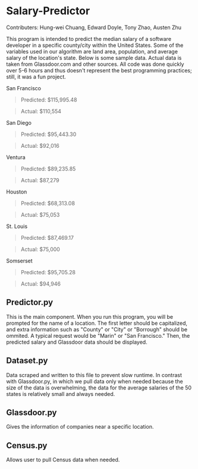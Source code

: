 # Salary-Predictor

Contributers: Hung-wei Chuang, Edward Doyle, Tony Zhao, Austen Zhu

This program is intended to predict the median salary of a software developer in a specific county/city within the United States. Some of the variables used in our algorithm are land area, population, and average salary of the location's state. Below is some sample data. Actual data is taken from Glassdoor.com and other sources. All code was done quickly over 5-6 hours and thus doesn't represent the best programming practices; still, it was a fun project.


San Francisco
> Predicted: $115,995.48

> Actual: $110,554

San Diego
> Predicted: $95,443.30

> Actual: $92,016

Ventura
> Predicted: $89,235.85

> Actual: $87,279

Houston
> Predicted: $68,313.08

> Actual: $75,053

St. Louis
> Predicted: $87,469.17

> Actual: $75,000

Somserset
> Predicted: $95,705.28

> Actual: $94,946




Predictor.py
------------
This is the main component. When you run this program, you will be prompted for the name of a location. The first letter should be capitalized, and extra information such as "County" or "City" or "Borrough" should be ommited. A typical request would be "Marin" or "San Francisco." Then, the predicted salary and Glassdoor data should be displayed.

Dataset.py
-----------
Data scraped and written to this file to prevent slow runtime. In contrast with Glassdoor.py, in which we pull data only when needed because the size of the data is overwhelming, the data for the average salaries of the 50 states is relatively small and always needed.

Glassdoor.py
-----------
Gives the information of companies near a specific location.

Census.py
-----------
Allows user to pull Census data when needed.
